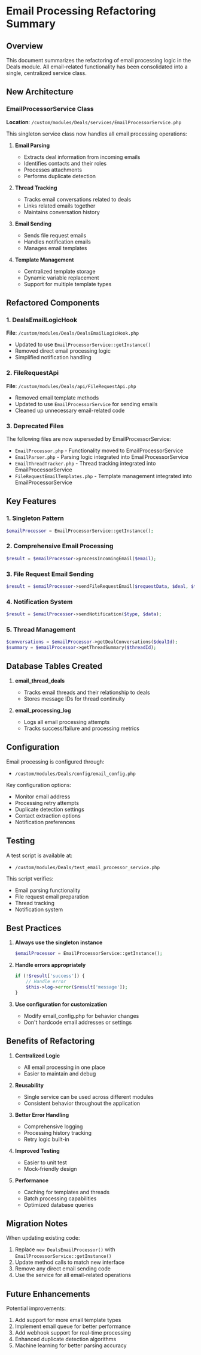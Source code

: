 # Email Processing Refactoring Summary

## Overview
This document summarizes the refactoring of email processing logic in the Deals module. All email-related functionality has been consolidated into a single, centralized service class.

## New Architecture

### EmailProcessorService Class
**Location**: `/custom/modules/Deals/services/EmailProcessorService.php`

This singleton service class now handles all email processing operations:

1. **Email Parsing**
   - Extracts deal information from incoming emails
   - Identifies contacts and their roles
   - Processes attachments
   - Performs duplicate detection

2. **Thread Tracking**
   - Tracks email conversations related to deals
   - Links related emails together
   - Maintains conversation history

3. **Email Sending**
   - Sends file request emails
   - Handles notification emails
   - Manages email templates

4. **Template Management**
   - Centralized template storage
   - Dynamic variable replacement
   - Support for multiple template types

## Refactored Components

### 1. DealsEmailLogicHook
**File**: `/custom/modules/Deals/DealsEmailLogicHook.php`
- Updated to use `EmailProcessorService::getInstance()`
- Removed direct email processing logic
- Simplified notification handling

### 2. FileRequestApi
**File**: `/custom/modules/Deals/api/FileRequestApi.php`
- Removed email template methods
- Updated to use `EmailProcessorService` for sending emails
- Cleaned up unnecessary email-related code

### 3. Deprecated Files
The following files are now superseded by EmailProcessorService:
- `EmailProcessor.php` - Functionality moved to EmailProcessorService
- `EmailParser.php` - Parsing logic integrated into EmailProcessorService
- `EmailThreadTracker.php` - Thread tracking integrated into EmailProcessorService
- `FileRequestEmailTemplates.php` - Template management integrated into EmailProcessorService

## Key Features

### 1. Singleton Pattern
```php
$emailProcessor = EmailProcessorService::getInstance();
```

### 2. Comprehensive Email Processing
```php
$result = $emailProcessor->processIncomingEmail($email);
```

### 3. File Request Email Sending
```php
$result = $emailProcessor->sendFileRequestEmail($requestData, $deal, $templateType);
```

### 4. Notification System
```php
$result = $emailProcessor->sendNotification($type, $data);
```

### 5. Thread Management
```php
$conversations = $emailProcessor->getDealConversations($dealId);
$summary = $emailProcessor->getThreadSummary($threadId);
```

## Database Tables Created

1. **email_thread_deals**
   - Tracks email threads and their relationship to deals
   - Stores message IDs for thread continuity

2. **email_processing_log**
   - Logs all email processing attempts
   - Tracks success/failure and processing metrics

## Configuration

Email processing is configured through:
- `/custom/modules/Deals/config/email_config.php`

Key configuration options:
- Monitor email address
- Processing retry attempts
- Duplicate detection settings
- Contact extraction options
- Notification preferences

## Testing

A test script is available at:
- `/custom/modules/Deals/test_email_processor_service.php`

This script verifies:
- Email parsing functionality
- File request email preparation
- Thread tracking
- Notification system

## Best Practices

1. **Always use the singleton instance**
   ```php
   $emailProcessor = EmailProcessorService::getInstance();
   ```

2. **Handle errors appropriately**
   ```php
   if (!$result['success']) {
       // Handle error
       $this->log->error($result['message']);
   }
   ```

3. **Use configuration for customization**
   - Modify email_config.php for behavior changes
   - Don't hardcode email addresses or settings

## Benefits of Refactoring

1. **Centralized Logic**
   - All email processing in one place
   - Easier to maintain and debug

2. **Reusability**
   - Single service can be used across different modules
   - Consistent behavior throughout the application

3. **Better Error Handling**
   - Comprehensive logging
   - Processing history tracking
   - Retry logic built-in

4. **Improved Testing**
   - Easier to unit test
   - Mock-friendly design

5. **Performance**
   - Caching for templates and threads
   - Batch processing capabilities
   - Optimized database queries

## Migration Notes

When updating existing code:
1. Replace `new DealsEmailProcessor()` with `EmailProcessorService::getInstance()`
2. Update method calls to match new interface
3. Remove any direct email sending code
4. Use the service for all email-related operations

## Future Enhancements

Potential improvements:
1. Add support for more email template types
2. Implement email queue for better performance
3. Add webhook support for real-time processing
4. Enhanced duplicate detection algorithms
5. Machine learning for better parsing accuracy